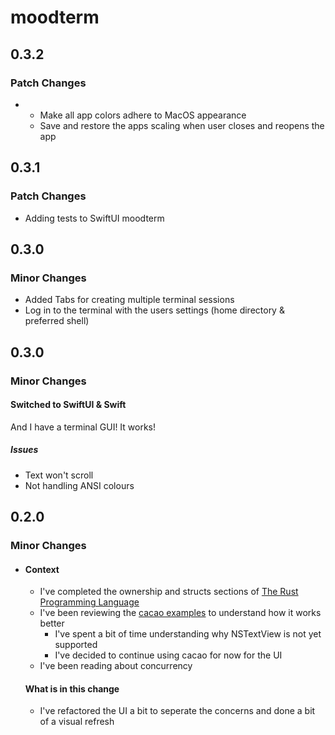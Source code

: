 # moodterm

## 0.3.2

### Patch Changes

- - Make all app colors adhere to MacOS appearance
  - Save and restore the apps scaling when user closes and reopens the app

## 0.3.1

### Patch Changes

- Adding tests to SwiftUI moodterm

## 0.3.0

### Minor Changes

- Added Tabs for creating multiple terminal sessions
- Log in to the terminal with the users settings (home directory & preferred shell)

## 0.3.0

### Minor Changes

#### Switched to SwiftUI & Swift
And I have a terminal GUI! It works! 

##### Issues
- Text won't scroll
- Not handling ANSI colours

## 0.2.0

### Minor Changes

- #### Context
  - I've completed the ownership and structs sections of [The Rust Programming Language](https://doc.rust-lang.org/book/title-page.html)
  - I've been reviewing the [cacao examples](https://github.com/ryanmcgrath/cacao) to understand how it works better
    - I've spent a bit of time understanding why NSTextView is not yet supported
    - I've decided to continue using cacao for now for the UI
  - I've been reading about concurrency
  
  #### What is in this change
  - I've refactored the UI a bit to seperate the concerns and done a bit of a visual refresh
